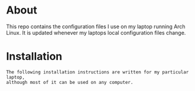 # About
This repo contains the configuration files I use on my laptop running Arch
Linux. It is updated whenever my laptops local configuration files change.

# Installation
```
The following installation instructions are written for my particular laptop,
although most of it can be used on any computer.
```
